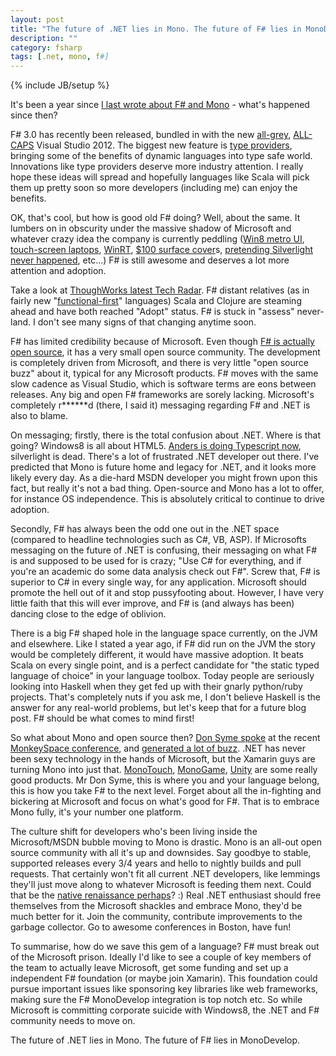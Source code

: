 ```yaml
---
layout: post
title: "The future of .NET lies in Mono. The future of F# lies in MonoDevelop."
description: ""
category: fsharp
tags: [.net, mono, f#]
---
```

{% include JB/setup %}

It's been a year since [I last wrote about F# and Mono](/fsharp/2011/11/03/why-f-needs-mono-and-really-should-be-a-jvm-language) - what's happened since then?

F# 3.0 has recently been released, bundled in with the new <a href="http://www.theregister.co.uk/2012/08/28/visual_studio_2012_review/">all-grey</a>, <a href="http://blogs.msdn.com/b/visualstudio/archive/2012/06/05/a-design-with-all-caps.aspx">ALL-CAPS</a> Visual Studio 2012. The biggest new feature is <a href="http://msdn.microsoft.com/en-us/library/hh156509.aspx">type providers</a>, bringing some of the benefits of dynamic languages into type safe world. Innovations like type providers deserve more industry attention. I really hope these ideas will spread and hopefully languages like Scala will pick them up pretty soon so more developers (including me) can enjoy the benefits.

OK, that's cool, but how is good old F# doing? Well, about the same. It lumbers on in obscurity under the massive shadow of Microsoft and whatever crazy idea the company is currently peddling (<a href="http://arstechnica.com/gaming/2012/07/steams-newell-windows-8-catastrophe-driving-valve-to-embrace-linux/">Win8 metro UI</a>, <a href="http://www.businessinsider.com/microsoft-has-big-problem-with-windows-8-2012-10">touch-screen laptops</a>, <a href="http://tirania.org/blog/archive/2011/Sep-15.html">WinRT</a>, <a href="http://news.yahoo.com/microsoft-surface-pricing-flat-crazy-165658134.html">$100 surface cover</a>s, <a href="http://www.neowin.net/news/former-microsoft-pm-silverlight-is-dead">pretending Silverlight never happened</a>, etc...) F# is still awesome and deserves a lot more attention and adoption.

Take a look at&nbsp;<a href="http://www.thoughtworks.com/articles/technology-radar-october-2012">ThoughWorks latest Tech Radar</a>. F# distant relatives (as in fairly new "<a href="http://skillsmatter.com/podcast/home/practical-fsharp/js-4400">functional-first</a>"  languages) Scala and Clojure are steaming ahead and have both reached "Adopt" status. F# is stuck in "assess" never-land. I don't see many signs of that changing anytime soon.

F# has limited credibility because of Microsoft. Even though <a href="https://github.com/fsharp">F# is actually open source</a>, it has a very small open source community. The development is completely driven from Microsoft, and there is very little "open source buzz" about it, typical for any Microsoft products. F# moves with the same slow cadence as Visual Studio, which is software terms are eons between releases. Any big and open F# frameworks are sorely lacking. Microsoft's completely r\*\*\*\*\*\*d (there, I said it) messaging regarding F# and .NET is also to blame.

On messaging; firstly, there is the total confusion about .NET. Where is that going? Windows8 is all about HTML5. <a href="http://channel9.msdn.com/posts/Anders-Hejlsberg-Introducing-TypeScript">Anders is doing Typescript now</a>, silverlight is dead. There's a lot of frustrated .NET developer out there. I've predicted that Mono is future home and legacy for .NET, and it looks more likely every day. As a die-hard MSDN developer you might frown upon this fact, but really it's not a bad thing. Open-source and Mono has a lot to offer, for instance OS independence. This is absolutely critical to continue to drive adoption.

Secondly, F# has always been the odd one out in the .NET space (compared to headline technologies such as C#, VB, ASP). If Microsofts messaging on the future of .NET is confusing, their messaging on what F# is and supposed to be used for is crazy; "Use C# for everything, and if you're an academic do some data analysis check out F#". Screw that, F# is superior to C# in every single way, for any application. Microsoft should promote the hell out of it and stop pussyfooting about. However, I have very little faith that this will ever improve, and F# is (and always has been) dancing close to the edge of oblivion.

There is a big F# shaped hole in the language space currently, on the JVM and elsewhere. Like I stated a year ago, if F# did run on the JVM the story would be completely different, it would have massive adoption. It beats Scala on every single point, and is a perfect candidate for "the static typed language of choice" in your language toolbox. Today people are seriously looking into Haskell when they get fed up with their gnarly python/ruby projects. That's completely nuts if you ask me, I don't believe Haskell is the answer for any real-world problems, but let's keep that for a future blog post. F# should be what comes to mind first!

So what about Mono and open source then? <a href="https://twitter.com/dsyme/status/259986508071702528">Don Syme spoke</a> at the recent <a href="http://monkeyspace.org/">MonkeySpace conference</a>, and <a href="http://news.ycombinator.com/item?id=4685053">generated a lot of buzz</a>. .NET has never been sexy technology in the hands of Microsoft, but the Xamarin guys are turning Mono into just that. <a href="http://xamarin.com/monotouch">MonoTouch</a>, <a href="http://monogame.codeplex.com/">MonoGame</a>, <a href="http://unity3d.com/">Unity</a> are some really good products. Mr Don Syme, this is where you and your language belong, this is how you take F# to the next level. Forget about all the in-fighting and bickering at Microsoft and focus on what's good for F#. That is to embrace Mono fully, it's your number one platform.

The culture shift for developers who's been living inside the Microsoft/MSDN bubble moving to Mono is drastic. Mono is an all-out open source community with all it's up and downsides. Say goodbye to stable, supported releases every 3/4 years and hello to nightly builds and pull requests. That certainly won't fit all current .NET developers, like lemmings they'll just move along to whatever Microsoft is feeding them next. Could that be the <a href="http://channel9.msdn.com/Shows/C9-GoingNative">native renaissance&nbsp;<link></link>perhaps</a>? :) Real .NET enthusiast should free themselves from the Microsoft shackles and embrace Mono, they'd be much better for it. Join the community, contribute improvements to the garbage collector. Go to awesome conferences in Boston, have fun!

To summarise, how do we save this gem of a language? F# must break out of the Microsoft prison. Ideally I'd like to see a couple of key members of the team to actually leave Microsoft, get some funding and set up a independent F# foundation (or maybe join Xamarin). This foundation could pursue important issues like sponsoring key libraries like web frameworks, making sure the F# MonoDevelop integration is top notch etc. So while Microsoft is committing corporate suicide with Windows8, the .NET and F# community needs to move on.

The future of .NET lies in Mono. The future of F# lies in MonoDevelop.